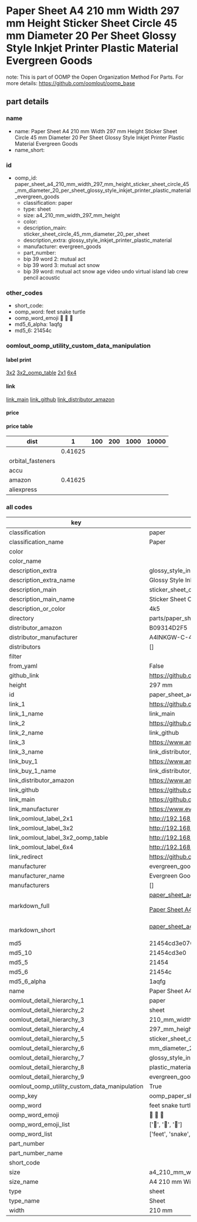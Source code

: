 # Paper Sheet A4 210 mm Width 297 mm Height Sticker Sheet Circle 45 mm Diameter 20 Per Sheet Glossy Style Inkjet Printer Plastic Material Evergreen Goods  

note: This is part of OOMP the Oopen Organization Method For Parts. For more details: https://github.com/oomlout/oomp_base

##  part details
  







### name
* name: Paper Sheet A4 210 mm Width 297 mm Height Sticker Sheet Circle 45 mm Diameter 20 Per Sheet Glossy Style Inkjet Printer Plastic Material Evergreen Goods
* name_short: 
### id
* oomp_id: paper_sheet_a4_210_mm_width_297_mm_height_sticker_sheet_circle_45_mm_diameter_20_per_sheet_glossy_style_inkjet_printer_plastic_material_evergreen_goods
  * classification: paper
  * type: sheet
  * size: a4_210_mm_width_297_mm_height
  * color: 
  * description_main: sticker_sheet_circle_45_mm_diameter_20_per_sheet
  * description_extra: glossy_style_inkjet_printer_plastic_material
  * manufacturer: evergreen_goods
  * part_number: 
  * bip 39 word 2: mutual act
  * bip 39 word 3: mutual act snow
  * bip 39 word: mutual act snow age video undo virtual island lab crew pencil acoustic

### other_codes
* short_code: 
* oomp_word: feet snake turtle
* oomp_word_emoji :feet: :snake: :turtle:
* md5_6_alpha: 1aqfg
* md5_6: 21454c






### oomlout_oomp_utility_custom_data_manipulation
#### label print
[3x2](http://192.168.1.245:1112/?label=oomp%201aqfg)
[3x2_oomp_table](http://192.168.1.108:1112/?label=oomp%201aqfg)
[2x1](http://192.168.1.242:1112/?label=oomp%201aqfg)
[6x4](http://192.168.1.55:1112/?label=oomp%201aqfg)    

#### link

[link_main](https://github.com/oomlout/oomlout_oomp_version_1_messy/tree/main/parts/paper_sheet_a4_210_mm_width_297_mm_height_sticker_sheet_circle_45_mm_diameter_20_per_sheet_glossy_style_inkjet_printer_plastic_material_evergreen_goods) [link_github](https://github.com/oomlout/oomlout_oomp_version_1_messy/tree/main/parts/paper_sheet_a4_210_mm_width_297_mm_height_sticker_sheet_circle_45_mm_diameter_20_per_sheet_glossy_style_inkjet_printer_plastic_material_evergreen_goods) [link_distributor_amazon](https://www.amazon.co.uk/dp/B09314D2F5)                            

#### price

#### price table
| dist | 1 | 100 | 200 | 1000 | 10000 |
|------|---|-----|-----|------|-------|
|  | 0.41625 |  |  |  |  |
| orbital_fasteners |  |  |  |  |  | 
| accu |  |  |  |  |  | 
| amazon | 0.41625 |  |  |  |  | 
| aliexpress |  |  |  |  |  | 














### all codes 
| key | value |  
| --- | --- |  
| classification | paper |  
| classification_name | Paper |  
| color |  |  
| color_name |  |  
| description_extra | glossy_style_inkjet_printer_plastic_material |  
| description_extra_name | Glossy Style Inkjet Printer Plastic Material |  
| description_main | sticker_sheet_circle_45_mm_diameter_20_per_sheet |  
| description_main_name | Sticker Sheet Circle 45 mm Diameter 20 Per Sheet |  
| description_or_color | 4k5 |  
| directory | parts/paper_sheet_a4_210_mm_width_297_mm_height_sticker_sheet_circle_45_mm_diameter_20_per_sheet_glossy_style_inkjet_printer_plastic_material_evergreen_goods |  
| distributor_amazon | B09314D2F5 |  
| distributor_manufacturer | A4INKGW-C-45mm |  
| distributors | [] |  
| filter |  |  
| from_yaml | False |  
| github_link | https://github.com/oomlout/oomlout_oomp_part_src/tree/main/parts/paper_sheet_a4_210_mm_width_297_mm_height_sticker_sheet_circle_45_mm_diameter_20_per_sheet_glossy_style_inkjet_printer_plastic_material_evergreen_goods |  
| height | 297 mm |  
| id | paper_sheet_a4_210_mm_width_297_mm_height_sticker_sheet_circle_45_mm_diameter_20_per_sheet_glossy_style_inkjet_printer_plastic_material_evergreen_goods |  
| link_1 | https://github.com/oomlout/oomlout_oomp_version_1_messy/tree/main/parts/paper_sheet_a4_210_mm_width_297_mm_height_sticker_sheet_circle_45_mm_diameter_20_per_sheet_glossy_style_inkjet_printer_plastic_material_evergreen_goods |  
| link_1_name | link_main |  
| link_2 | https://github.com/oomlout/oomlout_oomp_version_1_messy/tree/main/parts/paper_sheet_a4_210_mm_width_297_mm_height_sticker_sheet_circle_45_mm_diameter_20_per_sheet_glossy_style_inkjet_printer_plastic_material_evergreen_goods |  
| link_2_name | link_github |  
| link_3 | https://www.amazon.co.uk/dp/B09314D2F5 |  
| link_3_name | link_distributor_amazon |  
| link_buy_1 | https://www.amazon.co.uk/dp/B09314D2F5 |  
| link_buy_1_name | link_distributor_amazon |  
| link_distributor_amazon | https://www.amazon.co.uk/dp/B09314D2F5 |  
| link_github | https://github.com/oomlout/oomlout_oomp_version_1_messy/tree/main/parts/paper_sheet_a4_210_mm_width_297_mm_height_sticker_sheet_circle_45_mm_diameter_20_per_sheet_glossy_style_inkjet_printer_plastic_material_evergreen_goods |  
| link_main | https://github.com/oomlout/oomlout_oomp_version_1_messy/tree/main/parts/paper_sheet_a4_210_mm_width_297_mm_height_sticker_sheet_circle_45_mm_diameter_20_per_sheet_glossy_style_inkjet_printer_plastic_material_evergreen_goods |  
| link_manufacturer | https://www.evergreengoods.com/product-page/%C3%B845mm-circle-pre-cut-vinyl-labels-glossy-white-4x5-20-per-a4-sheet |  
| link_oomlout_label_2x1 | http://192.168.1.242:1112/?label=oomp%201aqfg |  
| link_oomlout_label_3x2 | http://192.168.1.245:1112/?label=oomp%201aqfg |  
| link_oomlout_label_3x2_oomp_table | http://192.168.1.108:1112/?label=oomp%201aqfg |  
| link_oomlout_label_6x4 | http://192.168.1.55:1112/?label=oomp%201aqfg |  
| link_redirect | https://github.com/oomlout/oomlout_oomp_version_1_messy/tree/main/parts/paper_sheet_a4_210_mm_width_297_mm_height_sticker_sheet_circle_45_mm_diameter_20_per_sheet_glossy_style_inkjet_printer_plastic_material_evergreen_goods |  
| manufacturer | evergreen_goods |  
| manufacturer_name | Evergreen Goods |  
| manufacturers | [] |  
| markdown_full | [paper_sheet_a4_210_mm_width_297_mm_height_sticker_sheet_circle_45_mm_diameter_20_per_sheet_glossy_style_inkjet_printer_plastic_material_evergreen_goods](none)<br>[](none)<br>[Paper Sheet A4 210 Mm Width 297 Mm Height Sticker Sheet Circle 45 Mm Diameter 20 Per Sheet Glossy Style Inkjet Printer Plastic Material Evergreen Goods](none)<br><br> |  
| markdown_short | [paper_sheet_a4_210_mm_width_297_mm_height_sticker_sheet_circle_45_mm_diameter_20_per_sheet_glossy_style_inkjet_printer_plastic_material_evergreen_goods](none)<br><br> |  
| md5 | 21454cd3e0767e8fb3f9e04d9b009c91 |  
| md5_10 | 21454cd3e0 |  
| md5_5 | 21454 |  
| md5_6 | 21454c |  
| md5_6_alpha | 1aqfg |  
| name | Paper Sheet A4 210 mm Width 297 mm Height Sticker Sheet Circle 45 mm Diameter 20 Per Sheet Glossy Style Inkjet Printer Plastic Material Evergreen Goods |  
| oomlout_detail_hierarchy_1 | paper |  
| oomlout_detail_hierarchy_2 | sheet |  
| oomlout_detail_hierarchy_3 | 210_mm_width |  
| oomlout_detail_hierarchy_4 | 297_mm_height |  
| oomlout_detail_hierarchy_5 | sticker_sheet_circle_45 |  
| oomlout_detail_hierarchy_6 | mm_diameter_20_per_sheet |  
| oomlout_detail_hierarchy_7 | glossy_style_inkjet_printer |  
| oomlout_detail_hierarchy_8 | plastic_material |  
| oomlout_detail_hierarchy_9 | evergreen_goods |  
| oomlout_oomp_utility_custom_data_manipulation | True |  
| oomp_key | oomp_paper_sheet_a4_210_mm_width_297_mm_height_sticker_sheet_circle_45_mm_diameter_20_per_sheet_glossy_style_inkjet_printer_plastic_material_evergreen_goods |  
| oomp_word | feet snake turtle |  
| oomp_word_emoji | :feet: :snake: :turtle: |  
| oomp_word_emoji_list | [':feet:', ':snake:', ':turtle:'] |  
| oomp_word_list | ['feet', 'snake', 'turtle'] |  
| part_number |  |  
| part_number_name |  |  
| short_code |  |  
| size | a4_210_mm_width_297_mm_height |  
| size_name | A4 210 mm Width 297 mm Height |  
| type | sheet |  
| type_name | Sheet |  
| width | 210 mm |  
